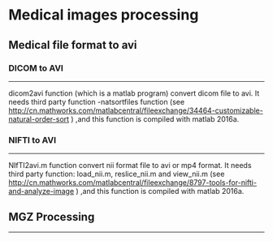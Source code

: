 # Medical images processing

## Medical file format to avi

### DICOM to AVI
----
dicom2avi function (which is a matlab program) convert dicom file to avi. It needs third party function -natsortfiles function (see http://cn.mathworks.com/matlabcentral/fileexchange/34464-customizable-natural-order-sort ) ,and this function is compiled with matlab 2016a.

### NIFTI to AVI
----
NIfTI2avi.m function convert nii format file to avi or mp4 format. It needs third party function: load_nii.m, reslice_nii.m and view_nii.m (see http://cn.mathworks.com/matlabcentral/fileexchange/8797-tools-for-nifti-and-analyze-image ) ,and this function is compiled with matlab 2016a.

## MGZ Processing
---
